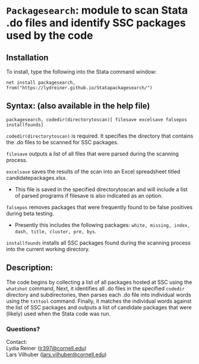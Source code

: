 # `Packagesearch`: module to scan Stata .do files and identify SSC packages used by the code

## Installation
To install, type the following into the Stata command window:

```
net install packagesearch, from("https://lydreiner.github.io/Statapackagesearch/")
```
## Syntax: (also available in the help file)

`packagesearch, codedir(directorytoscan)[ filesave excelsave falsepos installfounds]`

`codedir(directorytoscan)` is required. It specifies the directory that contains the .do files to be scanned for SSC packages.

`filesave` outputs a list of all files that were parsed during the scanning process.

`excelsave` saves the results of the scan into an Excel spreadsheet titled candidatepackages.xlsx. 
- This file is saved in the specified directorytoscan and will include a list of parsed programs if filesave is also indicated as an option.

`falsepos` removes packages that were frequently found to be false positives during beta testing. 
- Presently this includes the following packages: `white, missing, index, dash, title, cluster, pre, bys`. 

`installfounds` installs all SSC packages found during the scanning process into the current working directory.


## Description:

The code begins by collecting a list of all packages hosted at SSC using the `whatshot` command, Next, it identifies all .do files in the specified `codedir` directory and subdirectories, then parses each .do file into individual words using the `txttool` command. 
Finally, it matches the individual words against the list of SSC packages and outputs a list of candidate packages that were (likely) used when the Stata code was run.  

### Questions?
Contact:   
Lydia Reiner (lr397@cornell.edu)  
Lars Vilhuber (lars.vilhuber@cornell.edu)


